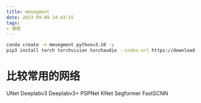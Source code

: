 ```yaml
---
title: mmsegment
date: 2023-09-09 14:43:15
tags:
- 课程
---
```


```bash
conda create -n mmsegment python=3.10 -y
pip3 install torch torchvision torchaudio --index-url https://download.pytorch.org/whl/cu117

```


# 比较常用的网络

UNet
Deeplabv3
Deeplabv3+
PSPNet
KNet
Segformer
FastSCNN